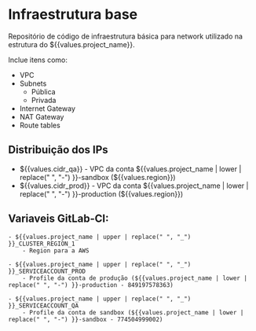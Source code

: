 # Infraestrutura base

Repositório de código de infraestrutura básica para network utilizado na estrutura do ${{values.project_name}}.

Inclue itens como:
* VPC
* Subnets
  * Pública
  * Privada
* Internet Gateway
* NAT Gateway
* Route tables

## Distribuição dos IPs
* ${{values.cidr_qa}} - VPC da conta ${{values.project_name | lower | replace(" ", "-") }}-sandbox (${{values.region}})
* ${{values.cidr_prod}} - VPC da conta ${{values.project_name | lower | replace(" ", "-") }}-production (${{values.region}})

## Variaveis GitLab-CI:

    - ${{values.project_name | upper | replace(" ", "_") }}_CLUSTER_REGION_1
        - Region para a AWS

    - ${{values.project_name | upper | replace(" ", "_") }}_SERVICEACCOUNT_PROD
        - Profile da conta de produção (${{values.project_name | lower | replace(" ", "-") }}-production - 849197578363)

    - ${{values.project_name | upper | replace(" ", "_") }}_SERVICEACCOUNT_QA
        - Profile da conta de sandbox (${{values.project_name | lower | replace(" ", "-") }}-sandbox - 774504999002)
